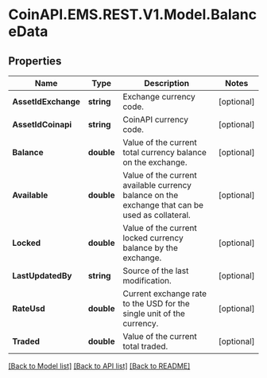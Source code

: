 # CoinAPI.EMS.REST.V1.Model.BalanceData

## Properties

Name | Type | Description | Notes
------------ | ------------- | ------------- | -------------
**AssetIdExchange** | **string** | Exchange currency code. | [optional] 
**AssetIdCoinapi** | **string** | CoinAPI currency code. | [optional] 
**Balance** | **double** | Value of the current total currency balance on the exchange. | [optional] 
**Available** | **double** | Value of the current available currency balance on the exchange that can be used as collateral. | [optional] 
**Locked** | **double** | Value of the current locked currency balance by the exchange. | [optional] 
**LastUpdatedBy** | **string** | Source of the last modification.  | [optional] 
**RateUsd** | **double** | Current exchange rate to the USD for the single unit of the currency.  | [optional] 
**Traded** | **double** | Value of the current total traded. | [optional] 

[[Back to Model list]](../README.md#documentation-for-models) [[Back to API list]](../README.md#documentation-for-api-endpoints) [[Back to README]](../README.md)

